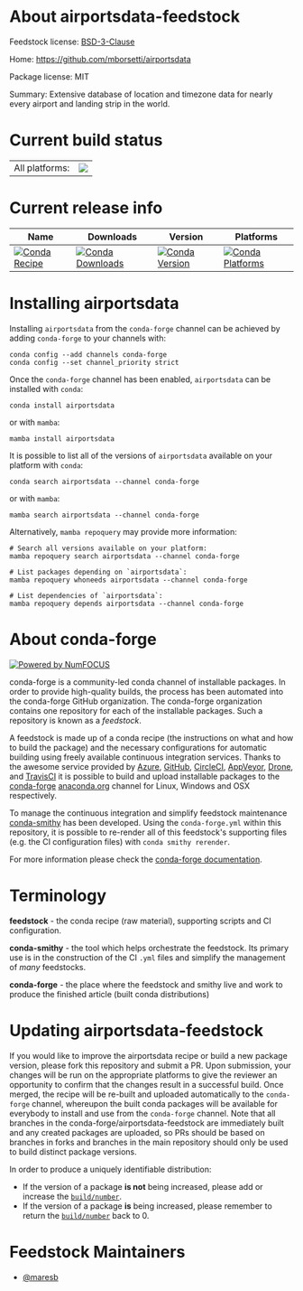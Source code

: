 About airportsdata-feedstock
============================

Feedstock license: [BSD-3-Clause](https://github.com/conda-forge/airportsdata-feedstock/blob/main/LICENSE.txt)

Home: https://github.com/mborsetti/airportsdata

Package license: MIT

Summary: Extensive database of location and timezone data for nearly every airport and landing strip in the world.

Current build status
====================


<table><tr><td>All platforms:</td>
    <td>
      <a href="https://dev.azure.com/conda-forge/feedstock-builds/_build/latest?definitionId=24641&branchName=main">
        <img src="https://dev.azure.com/conda-forge/feedstock-builds/_apis/build/status/airportsdata-feedstock?branchName=main">
      </a>
    </td>
  </tr>
</table>

Current release info
====================

| Name | Downloads | Version | Platforms |
| --- | --- | --- | --- |
| [![Conda Recipe](https://img.shields.io/badge/recipe-airportsdata-green.svg)](https://anaconda.org/conda-forge/airportsdata) | [![Conda Downloads](https://img.shields.io/conda/dn/conda-forge/airportsdata.svg)](https://anaconda.org/conda-forge/airportsdata) | [![Conda Version](https://img.shields.io/conda/vn/conda-forge/airportsdata.svg)](https://anaconda.org/conda-forge/airportsdata) | [![Conda Platforms](https://img.shields.io/conda/pn/conda-forge/airportsdata.svg)](https://anaconda.org/conda-forge/airportsdata) |

Installing airportsdata
=======================

Installing `airportsdata` from the `conda-forge` channel can be achieved by adding `conda-forge` to your channels with:

```
conda config --add channels conda-forge
conda config --set channel_priority strict
```

Once the `conda-forge` channel has been enabled, `airportsdata` can be installed with `conda`:

```
conda install airportsdata
```

or with `mamba`:

```
mamba install airportsdata
```

It is possible to list all of the versions of `airportsdata` available on your platform with `conda`:

```
conda search airportsdata --channel conda-forge
```

or with `mamba`:

```
mamba search airportsdata --channel conda-forge
```

Alternatively, `mamba repoquery` may provide more information:

```
# Search all versions available on your platform:
mamba repoquery search airportsdata --channel conda-forge

# List packages depending on `airportsdata`:
mamba repoquery whoneeds airportsdata --channel conda-forge

# List dependencies of `airportsdata`:
mamba repoquery depends airportsdata --channel conda-forge
```


About conda-forge
=================

[![Powered by
NumFOCUS](https://img.shields.io/badge/powered%20by-NumFOCUS-orange.svg?style=flat&colorA=E1523D&colorB=007D8A)](https://numfocus.org)

conda-forge is a community-led conda channel of installable packages.
In order to provide high-quality builds, the process has been automated into the
conda-forge GitHub organization. The conda-forge organization contains one repository
for each of the installable packages. Such a repository is known as a *feedstock*.

A feedstock is made up of a conda recipe (the instructions on what and how to build
the package) and the necessary configurations for automatic building using freely
available continuous integration services. Thanks to the awesome service provided by
[Azure](https://azure.microsoft.com/en-us/services/devops/), [GitHub](https://github.com/),
[CircleCI](https://circleci.com/), [AppVeyor](https://www.appveyor.com/),
[Drone](https://cloud.drone.io/welcome), and [TravisCI](https://travis-ci.com/)
it is possible to build and upload installable packages to the
[conda-forge](https://anaconda.org/conda-forge) [anaconda.org](https://anaconda.org/)
channel for Linux, Windows and OSX respectively.

To manage the continuous integration and simplify feedstock maintenance
[conda-smithy](https://github.com/conda-forge/conda-smithy) has been developed.
Using the ``conda-forge.yml`` within this repository, it is possible to re-render all of
this feedstock's supporting files (e.g. the CI configuration files) with ``conda smithy rerender``.

For more information please check the [conda-forge documentation](https://conda-forge.org/docs/).

Terminology
===========

**feedstock** - the conda recipe (raw material), supporting scripts and CI configuration.

**conda-smithy** - the tool which helps orchestrate the feedstock.
                   Its primary use is in the construction of the CI ``.yml`` files
                   and simplify the management of *many* feedstocks.

**conda-forge** - the place where the feedstock and smithy live and work to
                  produce the finished article (built conda distributions)


Updating airportsdata-feedstock
===============================

If you would like to improve the airportsdata recipe or build a new
package version, please fork this repository and submit a PR. Upon submission,
your changes will be run on the appropriate platforms to give the reviewer an
opportunity to confirm that the changes result in a successful build. Once
merged, the recipe will be re-built and uploaded automatically to the
`conda-forge` channel, whereupon the built conda packages will be available for
everybody to install and use from the `conda-forge` channel.
Note that all branches in the conda-forge/airportsdata-feedstock are
immediately built and any created packages are uploaded, so PRs should be based
on branches in forks and branches in the main repository should only be used to
build distinct package versions.

In order to produce a uniquely identifiable distribution:
 * If the version of a package **is not** being increased, please add or increase
   the [``build/number``](https://docs.conda.io/projects/conda-build/en/latest/resources/define-metadata.html#build-number-and-string).
 * If the version of a package **is** being increased, please remember to return
   the [``build/number``](https://docs.conda.io/projects/conda-build/en/latest/resources/define-metadata.html#build-number-and-string)
   back to 0.

Feedstock Maintainers
=====================

* [@maresb](https://github.com/maresb/)

